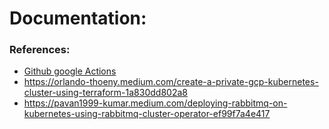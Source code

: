  # Documentation:
  
  ### References:

  - [Github google Actions](https://github.com/google-github-actions) 
  - https://orlando-thoeny.medium.com/create-a-private-gcp-kubernetes-cluster-using-terraform-1a830dd802a8 
  - https://pavan1999-kumar.medium.com/deploying-rabbitmq-on-kubernetes-using-rabbitmq-cluster-operator-ef99f7a4e417